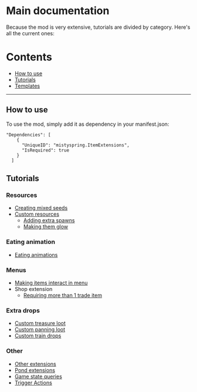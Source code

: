 # Main documentation

Because the mod is very extensive, tutorials are divided by category. Here's all the current ones:

# Contents
* [How to use](#how-to-use)
* [Tutorials](#tutorials)
* [Templates](https://www.nexusmods.com/stardewvalley/mods/20357?tab=files)

----------------------

## How to use

To use the mod, simply add it as dependency in your manifest.json:

```
"Dependencies": [
    {
      "UniqueID": "mistyspring.ItemExtensions",
      "IsRequired": true
    }
  ]
```

## Tutorials

### Resources
- [Creating mixed seeds](https://github.com/misty-spring/StardewMods/tree/main/ItemExtensions/docs/MixedSeeds.md)
- [Custom resources](https://github.com/misty-spring/StardewMods/tree/main/ItemExtensions/docs/CustomResource.md)
  - [Adding extra spawns](https://github.com/misty-spring/StardewMods/tree/main/ItemExtensions/docs/ExtraSpawns.md)
  - [Making them glow](https://github.com/misty-spring/StardewMods/tree/main/ItemExtensions/docs/LightData.md)

### Eating animation
- [Eating animations](https://github.com/misty-spring/StardewMods/tree/main/ItemExtensions/docs/EatingAnimations.md)

### Menus

- [Making items interact in menu](https://github.com/misty-spring/StardewMods/tree/main/ItemExtensions/docs/MenuActions.md)
- Shop extension
  - [Requiring more than 1 trade item](https://github.com/misty-spring/StardewMods/tree/main/ItemExtensions/docs/ExtraTradeItems.md)

### Extra drops
- [Custom treasure loot](https://github.com/misty-spring/StardewMods/tree/main/ItemExtensions/docs/FishingTreasure.md)
- [Custom panning loot](https://github.com/misty-spring/StardewMods/tree/main/ItemExtensions/docs/Panning.md)
- [Custom train drops](https://github.com/misty-spring/StardewMods/tree/main/ItemExtensions/docs/TrainDrops.md)

### Other
- [Other extensions](https://github.com/misty-spring/StardewMods/tree/main/ItemExtensions/docs/BehaviorExtension.md)
- [Pond extensions](https://github.com/misty-spring/StardewMods/tree/main/ItemExtensions/docs/PondExtension.md)
- [Game state queries](https://github.com/misty-spring/StardewMods/tree/main/ItemExtensions/docs/GSQ.md)
- [Trigger Actions](https://github.com/misty-spring/StardewMods/tree/main/ItemExtensions/docs/TriggerActions.md)
